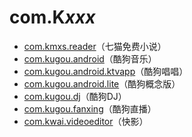 # com.K*xxx*

- [com.kmxs.reader](./com.kmxs.reader/readme.md)（七猫免费小说）
- [com.kugou.android](./com.kugou.android/readme.md)（酷狗音乐）
- [com.kugou.android.ktvapp](./com.kugou.android.ktvapp/readme.md)（酷狗唱唱）
- [com.kugou.android.lite](./com.kugou.android.lite/readme.md)（酷狗概念版）
- [com.kugou.dj](./com.kugou.dj/readme.md)（酷狗DJ）
- [com.kugou.fanxing](./com.kugou.fanxing/readme.md)（酷狗直播）
- [com.kwai.videoeditor](./com.kwai.videoeditor/readme.md)（快影）